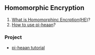 ## Homomorphic Encryption

1. [What is Homomorphinc Encrption(HE)](doc/HE.md)?
2. [How to use pi-heaan](doc/piheaan.md)?

### Project
- [pi-heaan tutorial](/code/tutorial.ipynb)
